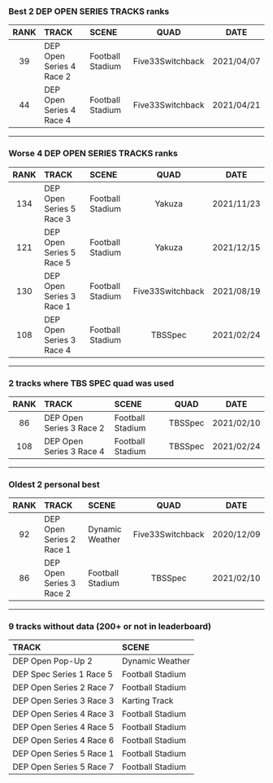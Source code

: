 ### Best 2 DEP OPEN SERIES TRACKS ranks
|RANK|TRACK|SCENE|QUAD|DATE|
|:---:|:---|:---|:---:|:---:|
|39|DEP Open Series 4 Race 2|Football Stadium|Five33Switchback|2021/04/07|
|44|DEP Open Series 4 Race 4|Football Stadium|Five33Switchback|2021/04/21|
---
### Worse 4 DEP OPEN SERIES TRACKS ranks
|RANK|TRACK|SCENE|QUAD|DATE|
|:---:|:---|:---|:---:|:---:|
|134|DEP Open Series 5 Race 3|Football Stadium|Yakuza|2021/11/23|
|121|DEP Open Series 5 Race 5|Football Stadium|Yakuza|2021/12/15|
|130|DEP Open Series 3 Race 1|Football Stadium|Five33Switchback|2021/08/19|
|108|DEP Open Series 3 Race 4|Football Stadium|TBSSpec|2021/02/24|
---
### 2 tracks where TBS SPEC quad was used
|RANK|TRACK|SCENE|QUAD|DATE|
|:---:|:---|:---|:---:|:---:|
|86|DEP Open Series 3 Race 2|Football Stadium|TBSSpec|2021/02/10|
|108|DEP Open Series 3 Race 4|Football Stadium|TBSSpec|2021/02/24|
---
### Oldest 2 personal best
|RANK|TRACK|SCENE|QUAD|DATE|
|:---:|:---|:---|:---:|:---:|
|92|DEP Open Series 2 Race 1|Dynamic Weather|Five33Switchback|2020/12/09|
|86|DEP Open Series 3 Race 2|Football Stadium|TBSSpec|2021/02/10|
---
### 9 tracks without data (200+ or not in leaderboard)
|TRACK|SCENE|
|:---|:---|
|DEP Open Pop-Up 2|Dynamic Weather|
|DEP Spec Series 1 Race 5|Football Stadium|
|DEP Open Series 2 Race 7|Football Stadium|
|DEP Open Series 3 Race 3|Karting Track|
|DEP Open Series 4 Race 3|Football Stadium|
|DEP Open Series 4 Race 5|Football Stadium|
|DEP Open Series 4 Race 6|Football Stadium|
|DEP Open Series 5 Race 1|Football Stadium|
|DEP Open Series 5 Race 7|Football Stadium|
